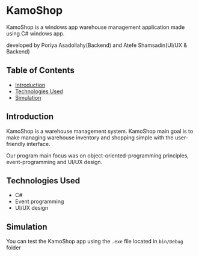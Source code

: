 # KamoShop

KamoShop is a windows app warehouse management application
made using C# windows app.

developed by Poriya Asadollahy(Backend) and Atefe Shamsadin(UI/UX & Backend)

## Table of Contents

- [Introduction](#introduction)
- [Technologies Used](#technologies-used)
- [Simulation](#simulation)

## Introduction

KamoShop is a warehouse management system.
KamoShop main goal is to make managing warehouse inventory and shopping simple with the user-friendly interface.

Our program main focus was on object-oriented-programming principles, event-programming and UI/UX design.

## Technologies Used

- C#
- Event programming
- UI/UX design

## Simulation

You can test the KamoShop app using the `.exe` file located in `bin/Debug` folder 
